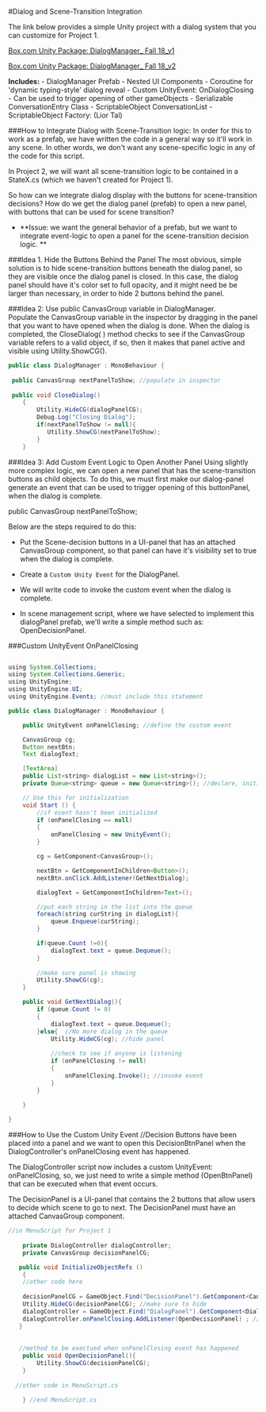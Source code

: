 #Dialog and Scene-Transition Integration

The link below provides a simple Unity project with a dialog system that you can customize for Project 1. 

[Box.com Unity Package: DialogManager_ Fall 18_v1](https://utdallas.box.com/s/7c2e1nhk99r5kttb9e0ee2kagcpoxmq1)

[Box.com Unity Package: DialogManager_ Fall 18_v2](https://utdallas.box.com/v/DialogManager-Version2-F18) 

**Includes:** 
    - DialogManager Prefab - Nested UI Components
    - Coroutine for 'dynamic typing-style' dialog reveal
    - Custom UnityEvent: OnDialogClosing - Can be used to trigger opening of other gameObjects
    - Serializable ConversationEntry Class
    - ScriptableObject ConversationList
    - ScriptableObject Factory: (Lior Tal)
    

###How to Integrate Dialog with Scene-Transition logic:
In order for this to work as a prefab, we have written the code in a general way so it'll work in any scene. In other words,  we don't want any scene-specific logic in any of the code for this script. 

In Project 2, we will want all scene-transition logic to be contained in a StateX.cs (which we haven't created for Project 1). 

So how can we integrate dialog display with the buttons for scene-transition decisions? How do we get the dialog panel (prefab) to open a new panel, with buttons that can be used for scene transition?

- **Issue: we want the general behavior of a prefab, but we want to integrate event-logic to open a panel for the scene-transition decision logic. ** 

   
###Idea 1. Hide the Buttons Behind the Panel
  The most obvious, simple solution is to hide scene-transition buttons beneath the dialog panel, so they are visible once the dialog panel is closed. In this case, the dialog panel should have it's color set to full opacity, and it might need be be larger than necessary, in order to hide 2 buttons behind the panel.    


###Idea 2:  Use public CanvasGroup variable in DialogManager.  
Populate the CanvasGroup variable in the inspector by dragging in the panel that you want to have opened when the dialog is done.  When the dialog is completed, the CloseDialog( ) method checks to see if the CanvasGroup variable refers to a valid object, if so, then it makes that panel active and visible using Utility.ShowCG().


```java
public class DialogManager : MonoBehaviour {
 
 public CanvasGroup nextPanelToShow; //populate in inspector
 
 public void CloseDialog()
    {
        Utility.HideCG(dialogPanelCG);
        Debug.Log("Closing Dialog");
        if(nextPanelToShow != null){
           Utility.ShowCG(nextPanelToShow);
        }
    }

```



###Idea 3: Add Custom Event Logic to Open Another Panel
Using slightly more complex logic, we can open a new panel that has the scene-transition buttons as child objects. To do this, we must first make our dialog-panel generate an event that can be used to trigger opening of this buttonPanel, when the dialog is complete. 



public CanvasGroup nextPanelToShow;



 Below are the steps required to do this:  

 - Put the Scene-decision buttons in a UI-panel that has an attached CanvasGroup component, so that panel can have it's visibility set to true when the dialog is complete.  

- Create a `Custom Unity Event` for the DialogPanel.
 
- We will write code to invoke the custom event when the dialog is complete.  

- In scene management script, where we have selected to implement this dialogPanel prefab, we'll write a simple method such as:  OpenDecisionPanel.

###Custom UnityEvent OnPanelClosing

```java

using System.Collections;
using System.Collections.Generic;
using UnityEngine;
using UnityEngine.UI;
using UnityEngine.Events; //must include this statement

public class DialogManager : MonoBehaviour {

    public UnityEvent onPanelClosing; //define the custom event

    CanvasGroup cg;
    Button nextBtn;
    Text dialogText;

    [TextArea]
    public List<string> dialogList = new List<string>();
    private Queue<string> queue = new Queue<string>(); //declare, initialize

	// Use this for initialization
	void Start () {
        //if event hasn't been initialized
        if (onPanelClosing == null)
        {
            onPanelClosing = new UnityEvent();
        }

        cg = GetComponent<CanvasGroup>();

        nextBtn = GetComponentInChildren<Button>();
        nextBtn.onClick.AddListener(GetNextDialog);

        dialogText = GetComponentInChildren<Text>();

        //put each string in the list into the queue
        foreach(string curString in dialogList){
            queue.Enqueue(curString);
        }

        if(queue.Count !=0){
            dialogText.text = queue.Dequeue();
        }
    
        //make sure panel is showing
        Utility.ShowCG(cg);
	}

    public void GetNextDialog(){
        if (queue.Count != 0)
        {
            dialogText.text = queue.Dequeue();
        }else{  //No more dialog in the queue
            Utility.HideCG(cg); //hide panel
    
            //check to see if anyone is listening
            if (onPanelClosing != null)
            {
                onPanelClosing.Invoke(); //invoke event        
            }
        }

    }
	
}

```
###How to Use the Custom Unity Event
//Decision Buttons have been placed into a panel and we want to open this DecisionBtnPanel when the DialogController's onPanelClosing event has happened.

The DialogController script now includes a custom UnityEvent: onPanelClosing,  so, we just need to write a simple method (OpenBtnPanel) that can be executed when that event occurs.  

The DecisionPanel is a UI-panel that contains the 2 buttons that allow users to decide which scene to go to next.  The DecisionPanel must have an attached CanvasGroup component.


```java
//in MenuScript for Project 1
  
    private DialogController dialogController;
    private CanvasGroup decisionPanelCG;

   public void InitializeObjectRefs ()
	{
    //other code here
    
    decisionPanelCG = GameObject.Find("DecisionPanel").GetComponent<CanvasGroup>();
    Utility.HideCG(decisionPanelCG); //make sure to hide 
    dialogController = GameObject.Find("DialogPanel").GetComponent<DialogController>();  //find the DialogPanel 
    dialogController.onPanelClosing.AddListener(OpenDecisionPanel) ; //specify the method to be executed when the event happens
   }
   
   
   //method to be exectued when onPanelClosing event has happened
    public void OpenDecisionPanel(){
        Utility.ShowCG(decisionPanelCG); 
    }
    
  //other code in MenuScript.cs 
    
    } //end MenuScript.cs	
```

      
            
   
   
